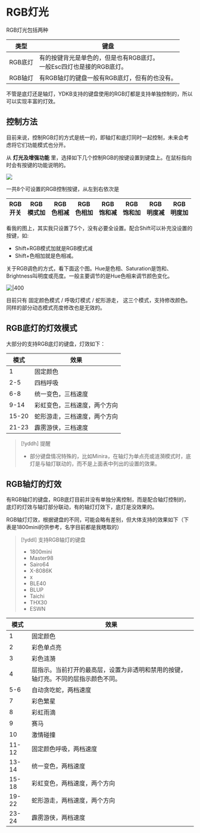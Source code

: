 # RGB灯光

RGB灯光包括两种

| 类型 | 键盘 |
| --- | --- |
| RGB底灯 | 有的按键背光是单色的，但是也有RGB底灯。<br>一般Esc四灯也是接的RGB底灯。 |
| RGB轴灯 | 有RGB轴灯的键盘一般有RGB底灯，但有的也没有。 |

不管是底灯还是轴灯，YDKB支持的键盘使用的RGB灯都是支持单独控制的，所以可以实现丰富的灯效。

## 控制方法

目前来说，控制RGB灯的方式是统一的，即轴灯和底灯同时一起控制，未来会考虑将它们功能模式也分开。

从 **灯光及增强功能** 里，选择如下几个控制RGB的按键设置到键盘上。在鼠标指向时会有按键的功能说明的。 

![](assets/rgblight-01.png)

一共8个可设置的RGB控制按键，从左到右依次是

| RGB<br>开关 | RGB<br>模式加 | RGB<br>色相减 | RGB<br>色相加 | RGB<br>饱和减 | RGB<br>饱和加 | RGB<br>明度减 | RGB<br>明度加 |
| --- |-|-|-|-|-|-|-|

看我的图上，其实我只设置了5个，没有必要全设置。配合<key>Shift</key>可以补充没设置的按键，如:
  * <key>Shift+RGB模式加</key>就是RGB模式减
  * <key>Shift+色相加</key>就是色相减。

关于RGB调色的方式，看下面这个图。Hue是色相、Saturation是饱和、Brightness叫明度或亮度。一般主要调节的是Hue色相来调节颜色变化。

![|400](assets/rgblight-02.jpg)

目前只有 固定颜色模式 / 呼吸灯模式 / 蛇形游走， 这三个模式，支持修改颜色。 同样的部分动态模式亮度修改也是无效的。


## RGB底灯的灯效模式
大部分的支持RGB底灯的键盘，灯效如下：

| 模式 | 效果|
| --- | --- |
|1|固定颜色|
|2-5|四档呼吸|
|6-8|统一变色，三档速度|
|9-14|彩虹变色，三档速度，两个方向|
|15-20|蛇形游走，三档速度，两个方向|
|21-23|霹雳游侠，三档速度|

> [!yddh] 提醒
> - 部分键盘情况特殊的，比如Minira，在轴灯为单点亮或涟漪模式时，底灯是与轴灯联动的，而不是上面表中列出的设置的效果。


## RGB轴灯的灯效
有RGB轴灯的键盘，RGB底灯目前并没有单独分离控制，而是配合轴灯控制的，底灯的灯效与轴灯部分联动，有的轴灯灯效下，底灯是没效果的。

RGB轴灯灯效，根据键盘的不同，可能会略有差别，但大体支持的效果如下（下表是1800mini的供参考，名字目前都是我瞎取的）

> [!yddl] 支持RGB轴灯的键盘
> - 1800mini
> - Master98
> - Sairo64
> - X-8086K
> - x
> - BLE40
> - BLUP
> - Taichi 
> - THX30
> - ESWN

| 模式 | 效果 |
| --- | --- |
|1|固定颜色|
|2|彩色单点亮|
|3|彩色涟漪|
|4|层指示。当前打开的最高层，设置为非透明和禁用的按键，轴灯亮。不同的层指示颜色不同。|
|5-6|自动贪吃蛇，两档速度|
|7|彩色繁星|
|8|彩虹雨滴|
|9|赛马|
|10|激情碰撞|
|11-12|固定颜色呼吸，两档速度|
|13-14|统一变色，两档速度|
|15-18|彩虹变色，两档速度，两个方向|
|19-22|蛇形游走，两档速度，两个方向|
|23-24|霹雳游侠，两档速度|
